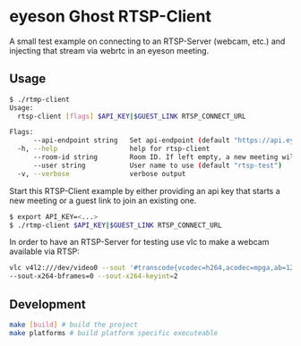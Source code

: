 # eyeson Ghost RTSP-Client

A small test example on connecting to an RTSP-Server (webcam, etc.)
and injecting that stream via webrtc in an eyeson meeting.

## Usage

```sh
$ ./rtmp-client
Usage:
  rtsp-client [flags] $API_KEY|$GUEST_LINK RTSP_CONNECT_URL

Flags:
      --api-endpoint string   Set api-endpoint (default "https://api.eyeson.team")
  -h, --help                  help for rtsp-client
      --room-id string        Room ID. If left empty, a new meeting will be created on each request
      --user string           User name to use (default "rtsp-test")
  -v, --verbose               verbose output
```

Start this RTSP-Client example by either providing an api key that starts a new meeting
or a guest link to join an existing one.

```sh
$ export API_KEY=<...>
$ ./rtmp-client $API_KEY|$GUEST_LINK RTSP_CONNECT_URL
```

In order to have an RTSP-Server for testing use vlc to make a webcam
available via RTSP:

```sh
vlc v4l2:///dev/video0 --sout '#transcode{vcodec=h264,acodec=mpga,ab=128,channels=2,samplerate=44100,scodec=none}:rtp{sdp=rtsp://:8554/stream}' \
--sout-x264-bframes=0 --sout-x264-keyint=2
```


## Development

```sh
make [build] # build the project
make platforms # build platform specific executeable
```
